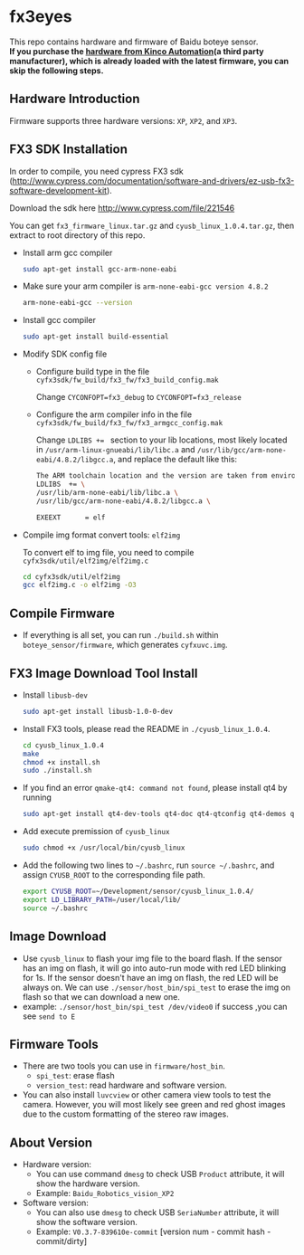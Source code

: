 # fx3eyes
This repo contains hardware and firmware of Baidu boteye sensor.  
**If you purchase the [hardware from Kinco Automation](http://www.kinco.cn/solution/detail?id=36&type=all)(a third party manufacturer), which is already loaded with the latest firmware, you can skip the following steps.**

## Hardware Introduction

Firmware supports three hardware versions: `XP`, `XP2`, and `XP3`.

## FX3 SDK Installation ##
  In order to compile, you need cypress FX3 sdk (http://www.cypress.com/documentation/software-and-drivers/ez-usb-fx3-software-development-kit).

  Download the sdk here http://www.cypress.com/file/221546

  You can get `fx3_firmware_linux.tar.gz` and `cyusb_linux_1.0.4.tar.gz`, then extract to root directory of this repo.
- Install arm gcc compiler

  ```bash
  sudo apt-get install gcc-arm-none-eabi
  ```

- Make sure your arm compiler is `arm-none-eabi-gcc version 4.8.2` 

  ```bash
  arm-none-eabi-gcc --version
  ```
- Install gcc compiler

  ```bash
  sudo apt-get install build-essential
  ```

- Modify SDK config file

  - Configure build type in the file `cyfx3sdk/fw_build/fx3_fw/fx3_build_config.mak`

    Change `CYCONFOPT=fx3_debug` to `CYCONFOPT=fx3_release`

  - Configure the arm compiler info in the file `cyfx3sdk/fw_build/fx3_fw/fx3_armgcc_config.mak`

    Change `LDLIBS += ` section to your lib locations, most likely located in `/usr/arm-linux-gnueabi/lib/libc.a` and `/usr/lib/gcc/arm-none-eabi/4.8.2/libgcc.a`, and replace the default like this:
    ```bash
    The ARM toolchain location and the version are taken from environment variables
    LDLIBS  += \
    /usr/lib/arm-none-eabi/lib/libc.a \
    /usr/lib/gcc/arm-none-eabi/4.8.2/libgcc.a \

    EXEEXT		= elf
    ```
- Compile img format convert tools: `elf2img`

  To convert elf to img file, you need to compile `cyfx3sdk/util/elf2img/elf2img.c`
  ```bash
  cd cyfx3sdk/util/elf2img
  gcc elf2img.c -o elf2img -O3
  ```

## Compile Firmware ##
- If everything is all set, you can run `./build.sh` within `boteye_sensor/firmware`, which generates  `cyfxuvc.img`.

## FX3 Image Download Tool Install ##
- Install `libusb-dev`

  ```bash
  sudo apt-get install libusb-1.0-0-dev
  ```

- Install FX3 tools, please read the README in `./cyusb_linux_1.0.4`.

  ```bash
  cd cyusb_linux_1.0.4
  make
  chmod +x install.sh
  sudo ./install.sh
  ```
- If you find an error `qmake-qt4: command not found`, please install qt4 by running

  ```bash
  sudo apt-get install qt4-dev-tools qt4-doc qt4-qtconfig qt4-demos qt4-designer
  ```
- Add execute premission of `cyusb_linux`
  ```bash
  sudo chmod +x /usr/local/bin/cyusb_linux
  ```

- Add the following two lines to `~/.bashrc`, run `source ~/.bashrc`, and assign `CYUSB_ROOT` to the corresponding file path.

  ```bash
  export CYUSB_ROOT=~/Development/sensor/cyusb_linux_1.0.4/
  export LD_LIBRARY_PATH=/user/local/lib/
  source ~/.bashrc
  ```
## Image Download ##

  - Use `cyusb_linux` to flash your img file to the board flash. If the sensor has an img on flash, it will
  go into auto-run mode with red LED blinking for 1s. If the sensor doesn't have an img on flash, the red LED will
  be always on.  We can use `./sensor/host_bin/spi_test` to erase the img on flash so that we can download a new one.
  - example: `./sensor/host_bin/spi_test /dev/video0`   if success ,you can see `send to E`

## Firmware Tools ##
- There are two tools you can use in `firmware/host_bin`.
  - `spi_test`: erase flash
  - `version_test`: read hardware and software version.
- You can also install `luvcview` or other camera view tools to test the camera. However, you will most likely see green and red ghost images due to the custom formatting of the stereo raw images.

## About Version ##
- Hardware version:
  - You can use command `dmesg` to check USB `Product` attribute, it will show the hardware version.
  - Example: `Baidu_Robotics_vision_XP2`
- Software version:
  - You can also use `dmesg` to check USB `SeriaNumber` attribute, it will show the software version.
  - Example: `V0.3.7-839610e-commit` [version num - commit hash - commit/dirty]

